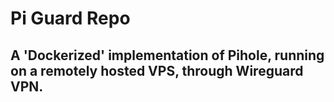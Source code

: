 # Pi Guard Repo

## A 'Dockerized' implementation of Pihole, running on a remotely hosted VPS, through Wireguard VPN.
